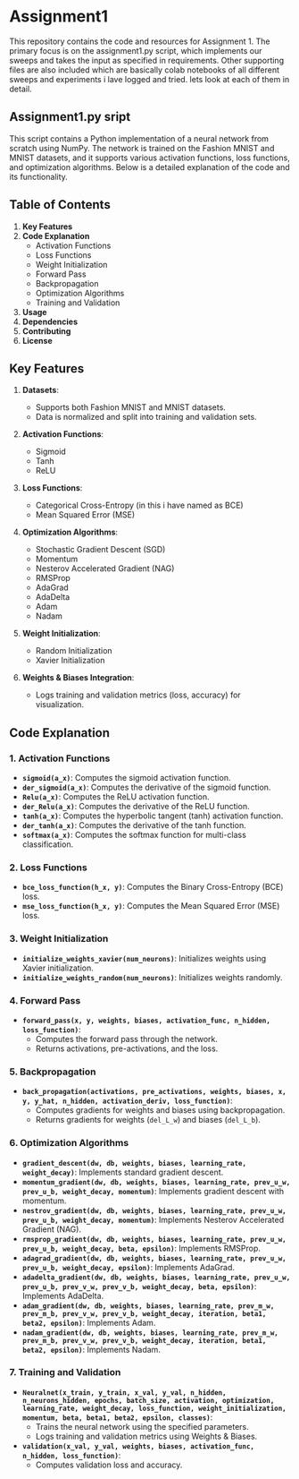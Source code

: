 # Assignment1
This repository contains the code and resources for Assignment 1. The primary focus is on the assignment1.py script, which implements our sweeps and takes the input as specified in requirements. Other supporting files are also included which are basically colab notebooks of all different sweeps and experiments i lave logged and tried. lets look at each of them in detail.
## Assignment1.py sript
This script contains a Python implementation of a neural network from scratch using NumPy. The network is trained on the Fashion MNIST and MNIST datasets, and it supports various activation functions, loss functions, and optimization algorithms. Below is a detailed explanation of the code and its functionality.
## Table of Contents
1. **Key Features**
2. **Code Explanation**
   - Activation Functions
   - Loss Functions
   - Weight Initialization
   - Forward Pass
   - Backpropagation
   - Optimization Algorithms
   - Training and Validation
3. **Usage**
4. **Dependencies**
5. **Contributing**
6. **License**
## Key Features
1. **Datasets**:
   - Supports both Fashion MNIST and MNIST datasets.
   - Data is normalized and split into training and validation sets.

2. **Activation Functions**:
   - Sigmoid
   - Tanh
   - ReLU

3. **Loss Functions**:
   - Categorical Cross-Entropy (in this i have named as BCE)
   - Mean Squared Error (MSE)

4. **Optimization Algorithms**:
   - Stochastic Gradient Descent (SGD)
   - Momentum
   - Nesterov Accelerated Gradient (NAG)
   - RMSProp
   - AdaGrad
   - AdaDelta
   - Adam
   - Nadam

5. **Weight Initialization**:
   - Random Initialization
   - Xavier Initialization

6. **Weights & Biases Integration**:
   - Logs training and validation metrics (loss, accuracy) for visualization.

## Code Explanation

### 1. **Activation Functions**
- **`sigmoid(a_x)`**: Computes the sigmoid activation function.
- **`der_sigmoid(a_x)`**: Computes the derivative of the sigmoid function.
- **`Relu(a_x)`**: Computes the ReLU activation function.
- **`der_Relu(a_x)`**: Computes the derivative of the ReLU function.
- **`tanh(a_x)`**: Computes the hyperbolic tangent (tanh) activation function.
- **`der_tanh(a_x)`**: Computes the derivative of the tanh function.
- **`softmax(a_x)`**: Computes the softmax function for multi-class classification.

### 2. **Loss Functions**
- **`bce_loss_function(h_x, y)`**: Computes the Binary Cross-Entropy (BCE) loss.
- **`mse_loss_function(h_x, y)`**: Computes the Mean Squared Error (MSE) loss.

### 3. **Weight Initialization**
- **`initialize_weights_xavier(num_neurons)`**: Initializes weights using Xavier initialization.
- **`initialize_weights_random(num_neurons)`**: Initializes weights randomly.

### 4. **Forward Pass**
- **`forward_pass(x, y, weights, biases, activation_func, n_hidden, loss_function)`**:
  - Computes the forward pass through the network.
  - Returns activations, pre-activations, and the loss.

### 5. **Backpropagation**
- **`back_propagation(activations, pre_activations, weights, biases, x, y, y_hat, n_hidden, activation_deriv, loss_function)`**:
  - Computes gradients for weights and biases using backpropagation.
  - Returns gradients for weights (`del_L_w`) and biases (`del_L_b`).

### 6. **Optimization Algorithms**
- **`gradient_descent(dw, db, weights, biases, learning_rate, weight_decay)`**: Implements standard gradient descent.
- **`momentum_gradient(dw, db, weights, biases, learning_rate, prev_u_w, prev_u_b, weight_decay, momentum)`**: Implements gradient descent with momentum.
- **`nestrov_gradient(dw, db, weights, biases, learning_rate, prev_u_w, prev_u_b, weight_decay, momentum)`**: Implements Nesterov Accelerated Gradient (NAG).
- **`rmsprop_gradient(dw, db, weights, biases, learning_rate, prev_u_w, prev_u_b, weight_decay, beta, epsilon)`**: Implements RMSProp.
- **`adagrad_gradient(dw, db, weights, biases, learning_rate, prev_u_w, prev_u_b, weight_decay, epsilon)`**: Implements AdaGrad.
- **`adadelta_gradient(dw, db, weights, biases, learning_rate, prev_u_w, prev_u_b, prev_v_w, prev_v_b, weight_decay, beta, epsilon)`**: Implements AdaDelta.
- **`adam_gradient(dw, db, weights, biases, learning_rate, prev_m_w, prev_m_b, prev_v_w, prev_v_b, weight_decay, iteration, beta1, beta2, epsilon)`**: Implements Adam.
- **`nadam_gradient(dw, db, weights, biases, learning_rate, prev_m_w, prev_m_b, prev_v_w, prev_v_b, weight_decay, iteration, beta1, beta2, epsilon)`**: Implements Nadam.

### 7. **Training and Validation**
- **`Neuralnet(x_train, y_train, x_val, y_val, n_hidden, n_neurons_hidden, epochs, batch_size, activation, optimization, learning_rate, weight_decay, loss_function, weight_initialization, momentum, beta, beta1, beta2, epsilon, classes)`**:
  - Trains the neural network using the specified parameters.
  - Logs training and validation metrics using Weights & Biases.
- **`validation(x_val, y_val, weights, biases, activation_func, n_hidden, loss_function)`**:
  - Computes validation loss and accuracy.


